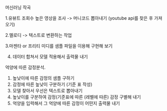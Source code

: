 머신러닝 작곡

1.유뷰트 조회수 높은 영상을 조사 -> 머니코드 뽑아내기 (youtube api를 찾은 후 가져오기)

2.멜로디 -> 텍스트로 변환하는 작업

3.마젠타 or 프리티 미디를 샘플 파일을 이용해 구현해 보기

4. 데이터 합쳐서 모델 적용해서 출력물 내기

억양에 따른 감정분석.
1. 높낮이에 따른 감정의 샘플 구하기
2. 감정에 따른 높낮이 구분하기 (기준 표 작성)
3. 모델 찾아서 우선은 텍스트로 뽑아내기
4. 높낮이를 구분하여 감정(기준표에 따른 (레벨에 따른) 감정 구별해 내기
5. 억양을 입력해서 그 억양에 따른 감정이 어떤지 출력물 내기
